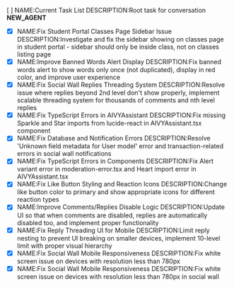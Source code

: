 [ ] NAME:Current Task List DESCRIPTION:Root task for conversation __NEW_AGENT__
-[x] NAME:Fix Student Portal Classes Page Sidebar Issue DESCRIPTION:Investigate and fix the sidebar showing on classes page in student portal - sidebar should only be inside class, not on classes listing page
-[x] NAME:Improve Banned Words Alert Display DESCRIPTION:Fix banned words alert to show words only once (not duplicated), display in red color, and improve user experience
-[x] NAME:Fix Social Wall Replies Threading System DESCRIPTION:Resolve issue where replies beyond 2nd level don't show properly, implement scalable threading system for thousands of comments and nth level replies
-[x] NAME:Fix TypeScript Errors in AIVYAssistant DESCRIPTION:Fix missing Sparkle and Star imports from lucide-react in AIVYAssistant.tsx component
-[x] NAME:Fix Database and Notification Errors DESCRIPTION:Resolve 'Unknown field metadata for User model' error and transaction-related errors in social wall notifications
-[x] NAME:Fix TypeScript Errors in Components DESCRIPTION:Fix Alert variant error in moderation-error.tsx and Heart import error in AIVYAssistant.tsx
-[x] NAME:Fix Like Button Styling and Reaction Icons DESCRIPTION:Change like button color to primary and show appropriate icons for different reaction types
-[x] NAME:Improve Comments/Replies Disable Logic DESCRIPTION:Update UI so that when comments are disabled, replies are automatically disabled too, and implement proper functionality
-[x] NAME:Fix Reply Threading UI for Mobile DESCRIPTION:Limit reply nesting to prevent UI breaking on smaller devices, implement 10-level limit with proper visual hierarchy
-[x] NAME:Fix Social Wall Mobile Responsiveness DESCRIPTION:Fix white screen issue on devices with resolution less than 780px
-[x] NAME:Fix Social Wall Mobile Responsiveness DESCRIPTION:Fix white screen issue on devices with resolution less than 780px in social wall